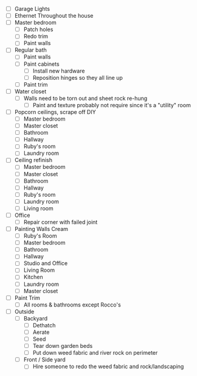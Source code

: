 - [ ] Garage Lights
- [ ] Ethernet Throughout the house
- [ ] Master bedroom
	- [ ] Patch holes
	- [ ] Redo trim
	- [ ] Paint walls
- [ ] Regular bath
	- [ ] Paint walls
	- [ ] Paint cabinets
		- [ ] Install new hardware
		- [ ] Reposition hinges so they all line up
	- [ ] Paint trim
- [ ] Water closet
	- [ ] Walls need to be torn out and sheet rock re-hung
		- [ ] Paint and texture probably not require since it's a "utility" room
- [ ] Popcorn ceilings, scrape off DIY
	- [ ] Master bedroom
	- [ ] Master closet
	- [ ] Bathroom
	- [ ] Hallway
	- [ ] Ruby's room
	- [ ] Laundry room
- [ ] Ceiling refinish
	- [ ] Master bedroom
	- [ ] Master closet
	- [ ] Bathroom
	- [ ] Hallway
	- [ ] Ruby's room
	- [ ] Laundry room
	- [ ] Living room
- [ ] Office
	- [ ] Repair corner with failed joint
- [ ] Painting Walls Cream
	- [ ] Ruby's Room
	- [ ] Master bedroom
	- [ ] Bathroom
	- [ ] Hallway
	- [ ] Studio and Office
	- [ ] Living Room
	- [ ] Kitchen
	- [ ] Laundry room
	- [ ] Master closet
- [ ] Paint Trim
	- [ ] All rooms & bathrooms except Rocco's
- [ ] Outside
	- [ ] Backyard
		- [ ] Dethatch
		- [ ] Aerate
		- [ ] Seed
		- [ ] Tear down garden beds
		- [ ] Put down weed fabric and river rock on perimeter
	- [ ] Front / Side yard
		- [ ] Hire someone to redo the weed fabric and rock/landscaping
